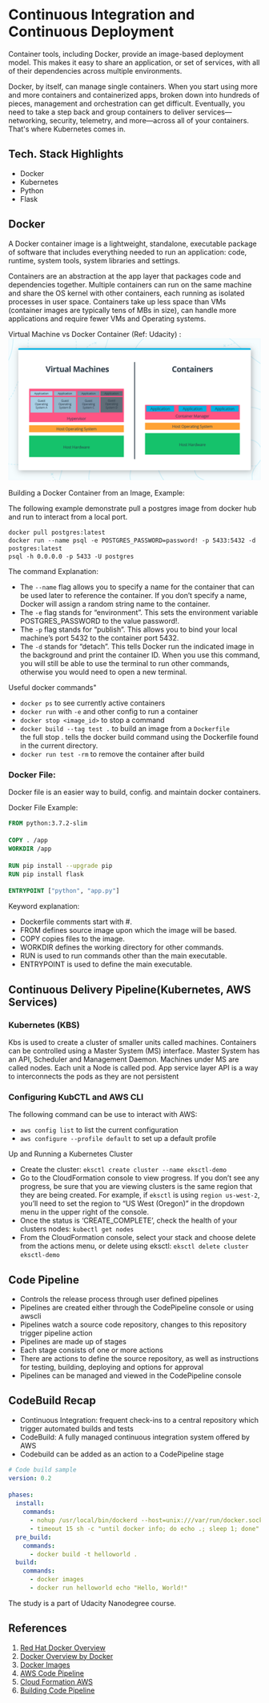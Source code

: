# Continuous Integration and Continuous Deployment

Container tools, including Docker, provide an image-based deployment model.
This makes it easy to share an application, or set of services, with all of
their dependencies across multiple environments.

Docker, by itself, can manage single containers. When you start using more
and more containers and containerized apps, broken down into hundreds of
pieces, management and orchestration can get difficult. Eventually, you need
to take a step back and group containers to deliver services—networking,
security, telemetry, and more—across all of your containers. That's where
Kubernetes comes in.

## Tech. Stack Highlights
- Docker
- Kubernetes
- Python
- Flask

## Docker
A Docker container image is a lightweight, standalone, executable package of
software that includes everything needed to run an application: code, runtime,
system tools, system libraries and settings.

Containers are an abstraction at the app layer that packages code and
dependencies together. Multiple containers can run on the same machine and
share the OS kernel with other containers, each running as isolated processes
in user space. Containers take up less space than VMs (container images are
typically tens of MBs in size), can handle more applications and require
fewer VMs and Operating systems.

Virtual Machine vs Docker Container (Ref: Udacity) :
![vm-docker](resources/img/docker_vm.png)

Building a Docker Container from an Image, Example:

The following example demonstrate pull a postgres image from docker hub and
run to interact from a local port.

```shell script
docker pull postgres:latest
docker run --name psql -e POSTGRES_PASSWORD=password! -p 5433:5432 -d postgres:latest
psql -h 0.0.0.0 -p 5433 -U postgres
```

The command Explanation:

- The `--name` flag allows you to specify a name for the container that can be
    used later to reference the container. If you don’t specify a name,
    Docker will assign a random string name to the container.
- The `-e` flag stands for “environment”. This sets the environment variable
    POSTGRES_PASSWORD to the value password!.
- The `-p` flag stands for “publish”. This allows you to bind your local
    machine’s port 5432 to the container port 5432.
- The `-d` stands for “detach”. This tells Docker run the indicated
    image in the background and print the container ID. When you use
    this command, you will still be able to use the terminal to run
    other commands, otherwise you would need to open a new terminal.

Useful docker commands"
- `docker ps` to see currently active containers
- `docker run` with `-e` and other config to run a container
- `docker stop <image_id>` to stop a command
- `docker build --tag test .` to build an image from a `Dockerfile`  
    the full stop . tells the docker build command using the Dockerfile
    found in the current directory.
- `docker run test -rm` to remove the container after build

### Docker File:
Docker file is an easier way to build, config. and maintain docker containers.

Docker File Example:
```dockerfile
FROM python:3.7.2-slim

COPY . /app
WORKDIR /app

RUN pip install --upgrade pip
RUN pip install flask

ENTRYPOINT ["python", "app.py"]
```

Keyword explanation:
- Dockerfile comments start with #.
- FROM defines source image upon which the image will be based.
- COPY copies files to the image.
- WORKDIR defines the working directory for other commands.
- RUN is used to run commands other than the main executable.
- ENTRYPOINT is used to define the main executable.

## Continuous Delivery Pipeline(Kubernetes, AWS Services)

### Kubernetes (KBS)

Kbs is used to create a cluster of smaller units called machines. Containers
can be controlled using a Master System (MS) interface. Master System has an
API, Scheduler and Management Daemon. Machines under MS are called nodes. Each
unit a Node is called pod. App service layer API is a way to interconnects the
pods as they are not persistent

### Configuring KubCTL and AWS CLI

The following command can be use to interact with AWS:

- `aws config list` to list the current configuration
- `aws configure --profile default` to set up a default profile

Up and Running a Kubernetes Cluster

- Create the cluster: `eksctl create cluster --name eksctl-demo`
- Go to the CloudFormation console to view progress. If you don’t see any
    progress, be sure that you are viewing clusters is the same region that
    they are being created. For example, if `eksctl` is using
    `region us-west-2`, you’ll need to set the region to
    “US West (Oregon)” in the dropdown menu  in the upper
    right of the console.
- Once the status is ‘CREATE_COMPLETE’, check the health of your clusters
    nodes: `kubectl get nodes`
- From the CloudFormation console, select your stack and choose delete
    from the actions menu, or delete using eksctl:
    `eksctl delete cluster eksctl-demo`

## Code Pipeline
- Controls the release process through user defined pipelines
- Pipelines are created either through the CodePipeline console or using awscli
- Pipelines watch a source code repository, changes to this repository
    trigger pipeline action
- Pipelines are made up of stages
- Each stage consists of one or more actions
- There are actions to define the source repository, as well as instructions
    for testing, building, deploying and options for approval
- Pipelines can be managed and viewed in the CodePipeline console

## CodeBuild Recap
- Continuous Integration: frequent check-ins to a central repository which
    trigger automated builds and tests
- CodeBuild: A fully managed continuous integration system offered by AWS
- Codebuild can be added as an action to a CodePipeline stage

```yaml
# Code build sample
version: 0.2

phases:
  install:
    commands:
      - nohup /usr/local/bin/dockerd --host=unix:///var/run/docker.sock --host=tcp://127.0.0.1:2375 --storage-driver=overlay2&
      - timeout 15 sh -c "until docker info; do echo .; sleep 1; done"
  pre_build:
    commands:
      - docker build -t helloworld .
  build:
    commands:
      - docker images
      - docker run helloworld echo "Hello, World!"
```

The study is a part of Udacity Nanodegree course.

## References
1. [Red Hat Docker Overview
](https://www.redhat.com/en/topics/containers/what-is-docker)
2. [Docker Overview by Docker
](https://www.docker.com/resources/what-container)
3. [Docker Images](https://hub.docker.com/)
4. [AWS Code Pipeline
](https://docs.aws.amazon.com/codepipeline/latest/userguide/concepts.html)
5. [Cloud Formation AWS
](https://docs.aws.amazon.com/cloudformation/index.html)
6. [Building Code Pipeline
](https://docs.aws.amazon.com/codebuild/index.html)
